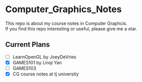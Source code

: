 # Computer_Graphics_Notes
This repo is about my course notes in Computer Graphcis.  
If you find this repo interesting or useful, please give me a star. 
## Current Plans 
- [ ] LearnOpenGL by JoeyDeVries   
- [x] GAMES101 by Linqi Yan   
- [ ] GAMES103   
- [x] CG course notes at tj university 
